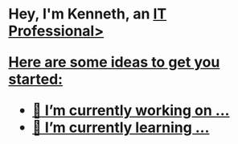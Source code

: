 <h1> Hey, I'm Kenneth, an <a href="https://www.linkedin.com/in/kenneth-stewart-479ba6182/"> IT Professional>
  

Here are some ideas to get you started:

- 🔭 I’m currently working on ...
- 🌱 I’m currently learning ...
